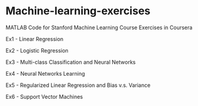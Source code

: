 # Machine-learning-exercises
MATLAB Code for Stanford Machine Learning Course Exercises in Coursera

Ex1 - Linear Regression

Ex2 - Logistic Regression

Ex3 - Multi-class Classification and Neural Networks

Ex4 - Neural Networks Learning

Ex5 - Regularized Linear Regression and Bias v.s. Variance

Ex6 - Support Vector Machines